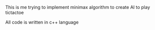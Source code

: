<p>This is me trying to implement minimax algorithm to create AI to play tictactoe</p>
<p>All code is written in c++ language</p>
